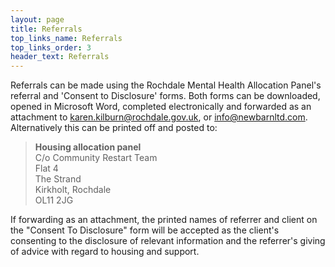 ```yaml
---
layout: page
title: Referrals
top_links_name: Referrals
top_links_order: 3
header_text: Referrals
---
```


Referrals can be made using the Rochdale Mental Health Allocation Panel's referral and 'Consent to Disclosure' forms. Both forms can be downloaded, opened in Microsoft Word, completed electronically and forwarded as an attachment to [karen.kilburn@rochdale.gov.uk], or [info@newbarnltd.com]. Alternatively this can be printed off and posted to:

> **Housing allocation panel**  
> C/o Community Restart Team  
> Flat 4  
> The Strand  
> Kirkholt, Rochdale  
> OL11 2JG

If forwarding as an attachment, the printed names of referrer and client on the "Consent To Disclosure" form will be accepted as the client's consenting to the disclosure of relevant information and the referrer's giving of advice with regard to housing and support.

[karen.kilburn@rochdale.gov.uk]: mailto:karen.kilburn@rochdale.gov.uk
[info@newbarnltd.com]: mailto:info@newbarnltd.com